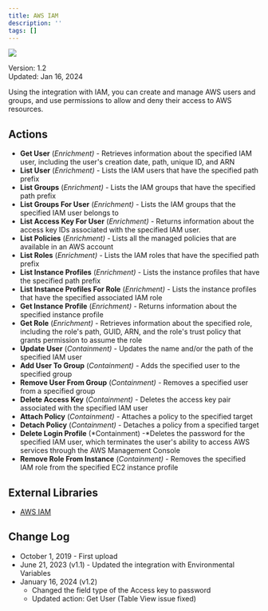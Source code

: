 ```yaml
---
title: AWS IAM
description: ''
tags: []
---
```


![](/img/platform-services/automation-service/app-central/logos/aws.png)

Version: 1.2  
Updated: Jan 16, 2024

Using the integration with IAM, you can create and manage AWS users and groups, and use permissions to allow and deny their access to AWS resources. 

## Actions

* **Get User** (*Enrichment) -* Retrieves information about the specified IAM user, including the user's creation date, path, unique ID, and ARN
* **List User** (*Enrichment) -* Lists the IAM users that have the specified path prefix
* **List Groups** (*Enrichment) -* Lists the IAM groups that have the specified path prefix
* **List Groups For User** (*Enrichment) -* Lists the IAM groups that the specified IAM user belongs to
* **List Access Key For User** (*Enrichment) -* Returns information about the access key IDs associated with the specified IAM user.
* **List Policies** (*Enrichment) -* Lists all the managed policies that are available in an AWS account
* **List Roles** (*Enrichment) -* Lists the IAM roles that have the specified path prefix
* **List Instance Profiles** (*Enrichment) -* Lists the instance profiles that have the specified path prefix
* **List Instance Profiles For Role** (*Enrichment) -* Lists the instance profiles that have the specified associated IAM role
* **Get Instance Profile** (*Enrichment) -* Returns information about the specified instance profile
* **Get Role** (*Enrichment) -* Retrieves information about the specified role, including the role's path, GUID, ARN, and the role's trust policy that grants permission to assume the role
* **Update User** (*Containment) -* Updates the name and/or the path of the specified IAM user
* **Add User To Group** (*Containment) -* Adds the specified user to the specified group
* **Remove User From Group** (*Containment) -* Removes a specified user from a specified group
* **Delete Access Key** (*Containment) -* Deletes the access key pair associated with the specified IAM user
* **Attach Policy** (*Containment) -* Attaches a policy to the specified target
* **Detach Policy** (*Containment) -* Detaches a policy from a specified target
* **Delete Login Profile** (*Containment) -*Deletes the password for the specified IAM user, which terminates the user's ability to access AWS services through the AWS Management Console
* **Remove Role From Instance** (*Containment) -* Removes the specified IAM role from the specified EC2 instance profile

## External Libraries

* [AWS IAM](https://github.com/boto/boto3/blob/develop/LICENSE)

## Change Log

* October 1, 2019 - First upload
* June 21, 2023 (v1.1) - Updated the integration with Environmental Variables
* January 16, 2024 (v1.2)
	+ Changed the field type of the Access key to password
	+ Updated action: Get User (Table View issue fixed)

